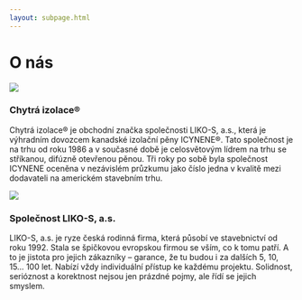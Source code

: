 ```yaml
---
layout: subpage.html
---
```


<!--<section><div>-->

# O nás

<!--</div></section>-->

<!--<section><div>-->

<!--<div class="grid o-nas"><div class="col">-->

![](http://chytraizolace.cz/xobsah/uploads/2015/06/icynene_logo.png)

### Chytrá izolace®

Chytrá izolace® je obchodní značka společnosti LIKO-S, a.s., která je výhradním dovozcem kanadské izolační pěny ICYNENE®. Tato společnost je na trhu od roku 1986 a v současné době je celosvětovým lídrem na trhu se stříkanou, difúzně otevřenou pěnou. Tři roky po sobě byla společnost ICYNENE oceněna v nezávislém průzkumu jako číslo jedna v kvalitě mezi dodavateli na americkém stavebním trhu.

<!--</div><div class="col">-->

![](http://chytraizolace.cz/xobsah/uploads/2015/06/likos-logo1-e1436973555715.png)

### Společnost LIKO-S, a.s.

LIKO-S, a.s. je ryze česká rodinná firma, která působí ve stavebnictví od roku 1992. Stala se špičkovou evropskou firmou se vším, co k tomu patří. A to je jistota pro jejich zákazníky – garance, že tu budou i za dalších 5, 10, 15… 100 let. Nabízí vždy individuální přístup ke každému projektu. Solidnost, serióznost a korektnost nejsou jen prázdné pojmy, ale řídí se jejich smyslem.

<!--</div></div>-->

<!--</div></section>-->
